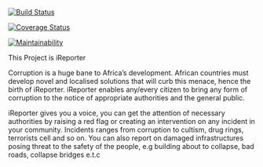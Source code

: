 [![Build Status](https://travis-ci.org/hustlaviola/campProject.svg?branch=develop)](https://travis-ci.org/hustlaviola/campProject)

[![Coverage Status](https://coveralls.io/repos/github/hustlaviola/campProject/badge.svg?branch=develop)](https://coveralls.io/github/hustlaviola/campProject?branch=develop)

[![Maintainability](https://api.codeclimate.com/v1/badges/fc16707c4651f656486b/maintainability)](https://codeclimate.com/github/hustlaviola/campProject/maintainability)


This Project is iReporter

Corruption is a huge bane to Africa’s development. African countries must develop novel and
localised solutions that will curb this menace, hence the birth of iReporter. iReporter enables
any/every citizen to bring any form of corruption to the notice of appropriate authorities and the
general public.

iReporter gives you a voice, you can get the attention of necessary authorities 
by raising a red flag or creating an intervention on any incident in your community.
Incidents ranges from corruption to cultism, drug rings, terrorists cell and so on.
You can also report on damaged infrastructures posing threat to the safety of the people,
e.g building about to collapse, bad roads, collapse bridges e.t.c
